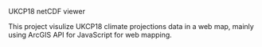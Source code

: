 UKCP18 netCDF viewer

This project visulize UKCP18 climate projections data in a web map, mainly using ArcGIS API for JavaScript for web mapping.
